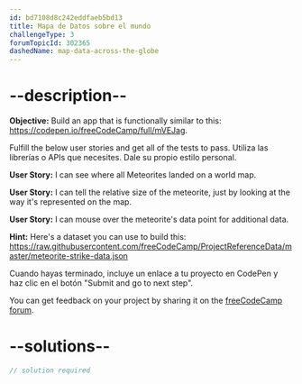 ```yaml
---
id: bd7108d8c242eddfaeb5bd13
title: Mapa de Datos sobre el mundo
challengeType: 3
forumTopicId: 302365
dashedName: map-data-across-the-globe
---
```


# --description--

**Objective:** Build an app that is functionally similar to this: <https://codepen.io/freeCodeCamp/full/mVEJag>.

Fulfill the below user stories and get all of the tests to pass. Utiliza las librerías o APIs que necesites. Dale su propio estilo personal.

**User Story:** I can see where all Meteorites landed on a world map.

**User Story:** I can tell the relative size of the meteorite, just by looking at the way it's represented on the map.

**User Story:** I can mouse over the meteorite's data point for additional data.

**Hint:** Here's a dataset you can use to build this: <https://raw.githubusercontent.com/freeCodeCamp/ProjectReferenceData/master/meteorite-strike-data.json>

Cuando hayas terminado, incluye un enlace a tu proyecto en CodePen y haz clic en el botón "Submit and go to next step".

You can get feedback on your project by sharing it on the <a href="https://forum.freecodecamp.org/c/project-feedback/409" target="_blank" rel="noopener noreferrer nofollow">freeCodeCamp forum</a>.

# --solutions--

```js
// solution required
```
